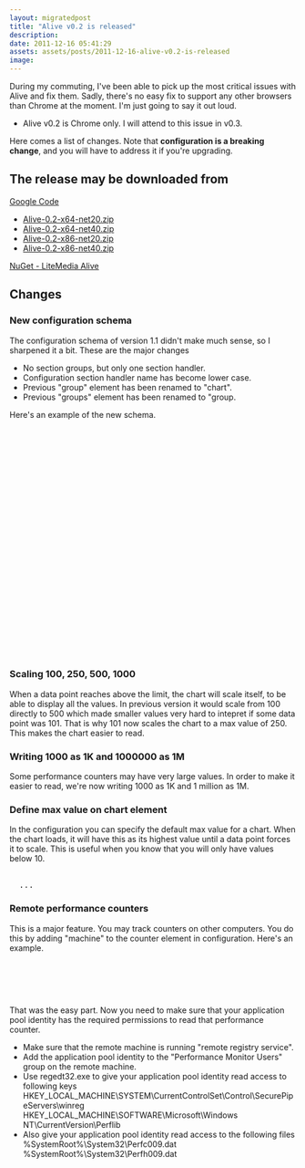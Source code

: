 ```yaml
---
layout: migratedpost
title: "Alive v0.2 is released"
description:
date: 2011-12-16 05:41:29
assets: assets/posts/2011-12-16-alive-v0.2-is-released
image: 
---
```


<p>During my commuting, I've been able to pick up the most critical issues with Alive and fix them. Sadly, there's no easy fix to support any other browsers than Chrome at the moment. I'm just going to say it out loud.</p>
<ul>
<li>Alive v0.2 is Chrome only. I will attend to this issue in v0.3.</li>
</ul>
<div>Here comes a list of changes. Note that <strong>configuration is a breaking change</strong>, and you will have to address it if you're upgrading.</div>
<h2>The release may be downloaded from</h2>
<p><a href="http://code.google.com/p/litemedia-alive/">Google Code</a></p>
<ul>
<li><a href="http://code.google.com/p/litemedia-alive/downloads/detail?name=Alive-0.2-x64-net20.zip" title="Alive-0.2-x64-net20.zip">Alive-0.2-x64-net20.zip</a></li>
<li><a href="http://code.google.com/p/litemedia-alive/downloads/detail?name=Alive-0.2-x64-net40.zip" title="Alive-0.2-x64-net40.zip">Alive-0.2-x64-net40.zip</a></li>
<li><a href="http://code.google.com/p/litemedia-alive/downloads/detail?name=Alive-0.2-x86-net20.zip" title="Alive-0.2-x86-net20.zip">Alive-0.2-x86-net20.zip</a></li>
<li><a href="http://code.google.com/p/litemedia-alive/downloads/detail?name=Alive-0.2-x86-net40.zip" title="Alive-0.2-x86-net40.zip">Alive-0.2-x86-net40.zip</a></li>
</ul>
<p><a href="https://nuget.org/packages/LiteMediaAlive/0.2.1">NuGet - LiteMedia Alive</a></p>
<h2>Changes</h2>
<h3>New configuration schema</h3>
<p>The configuration schema of version 1.1 didn't make much sense, so I sharpened it a bit. These are the major changes</p>
<ul>
<li>No section groups, but only one section handler.</li>
<li>Configuration section handler name has become lower case.</li>
<li>Previous "group" element has been renamed to "chart".</li>
<li>Previous "groups" element has been renamed to "group.</li>
</ul>
<p>Here's an example of the new schema.</p>
<pre class="brush:xml">  <alive>
    <settings columns="3" />
    <counters>
      <group name="Hardware">
        <chart name="CPU" updateLatency="1000">
          <counter name="CPU" categoryName="Processor" counterName="% Processor Time" instanceName="_Total" />
        </chart>
  <chart name="Memory Activity" updateLatency="1000">
    <counter name="Memory" categoryName="Memory" counterName="Pages/sec" />
  </chart>
        <chart name="Memory Usage" updateLatency="5000">
          <counter name="RAM" categoryName="Memory" counterName="% Committed Bytes In Use" />
          <counter name="Page file" categoryName="Paging File" counterName="% Usage" instanceName="_Total" />
        </chart>
   </group>
   <group name="IIS">
        <chart name="ASP.NET Performance" updateLatency="1000">
          <counter name="Requests/sec" categoryName="ASP.NET Applications" counterName="Requests/Sec" instanceName="__Total__" />
        </chart>
  <chart name="Session state server" updateLatency="5000">
    <counter name="Active" categoryName="ASP.NET" counterName="State Server Sessions Active" />
  </chart>
      </group>
    </counters>
  </alive></pre>
<h3>Scaling 100, 250, 500, 1000</h3>
<p>When a data point reaches above the limit, the chart will scale itself, to be able to display all the values. In previous version it would scale from 100 directly to 500 which made smaller values very hard to intepret if some data point was 101. That is why 101 now scales the chart to a max value of 250. This makes the chart easier to read.</p>
<h3>Writing 1000 as 1K and 1000000 as 1M</h3>
<p>Some performance counters may have very large values. In order to make it easier to read, we're now writing 1000 as 1K and 1 million as 1M.</p>
<h3>Define max value on chart element</h3>
<p>In the configuration you can specify the default max value for a chart. When the chart loads, it will have this as its highest value until a data point forces it to scale. This is useful when you know that you will only have values below 10.</p>
<pre class="brush:xml"><chart name="Shopping Cart" updateLatency="1000" max="10">
  ...
</chart></pre>
<h3>Remote performance counters</h3>
<p>This is a major feature. You may track counters on other computers. You do this by adding "machine" to the counter element in configuration. Here's an example.</p>
<pre class="brush:xml"><group name="SQL Server">
 <chart name="CPU" updateLatency="1000">
  <counter name="CPU" categoryName="Processor" counterName="% Processor Time" instanceName="_Total" machine="SQLSERVER1" />
 </chart>
</group></pre>
<p>That was the easy part. Now you need to make sure that your application pool identity has the required permissions to read that performance counter.</p>
<ul>
<li>Make sure that the remote machine is running "remote registry service".</li>
<li>Add the application pool identity to the "Performance Monitor Users" group on the remote machine.</li>
<li>Use regedt32.exe to give your application pool identity read access to following keys<br />HKEY_LOCAL_MACHINE\SYSTEM\CurrentControlSet\Control\SecurePipeServers\winreg<br />HKEY_LOCAL_MACHINE\SOFTWARE\Microsoft\Windows NT\CurrentVersion\Perflib</li>
<li>Also give your application pool identity read access to the following files<br />%SystemRoot%\System32\Perfc009.dat<br />%SystemRoot%\System32\Perfh009.dat </li>
</ul>
